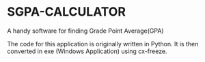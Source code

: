 SGPA-CALCULATOR
===============

A handy software for finding Grade Point Average(GPA)

The code for this application is originally written in Python.
It is then converted in exe (Windows Application) using cx-freeze.
